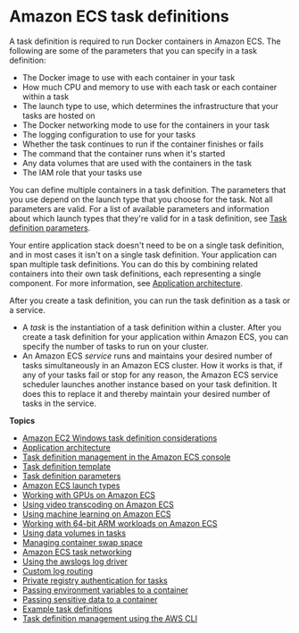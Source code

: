 # Amazon ECS task definitions<a name="task_definitions"></a>

A task definition is required to run Docker containers in Amazon ECS\. The following are some of the parameters that you can specify in a task definition:
+ The Docker image to use with each container in your task
+ How much CPU and memory to use with each task or each container within a task
+ The launch type to use, which determines the infrastructure that your tasks are hosted on
+ The Docker networking mode to use for the containers in your task
+ The logging configuration to use for your tasks
+ Whether the task continues to run if the container finishes or fails
+ The command that the container runs when it's started
+ Any data volumes that are used with the containers in the task
+ The IAM role that your tasks use

You can define multiple containers in a task definition\. The parameters that you use depend on the launch type that you choose for the task\. Not all parameters are valid\. For a list of available parameters and information about which launch types that they're valid for in a task definition, see [Task definition parameters](task_definition_parameters.md)\.

Your entire application stack doesn't need to be on a single task definition, and in most cases it isn't on a single task definition\. Your application can span multiple task definitions\. You can do this by combining related containers into their own task definitions, each representing a single component\. For more information, see [Application architecture](application_architecture.md)\.

After you create a task definition, you can run the task definition as a task or a service\.
+ A *task* is the instantiation of a task definition within a cluster\. After you create a task definition for your application within Amazon ECS, you can specify the number of tasks to run on your cluster\. 
+ An Amazon ECS *service* runs and maintains your desired number of tasks simultaneously in an Amazon ECS cluster\. How it works is that, if any of your tasks fail or stop for any reason, the Amazon ECS service scheduler launches another instance based on your task definition\. It does this to replace it and thereby maintain your desired number of tasks in the service\.

**Topics**
+ [Amazon EC2 Windows task definition considerations](windows_task_definitions.md)
+ [Application architecture](application_architecture.md)
+ [Task definition management in the Amazon ECS console](available-task-definition-actions.md)
+ [Task definition template](task-definition-template.md)
+ [Task definition parameters](task_definition_parameters.md)
+ [Amazon ECS launch types](launch_types.md)
+ [Working with GPUs on Amazon ECS](ecs-gpu.md)
+ [Using video transcoding on Amazon ECS](ecs-vt1.md)
+ [Using machine learning on Amazon ECS](ecs-machine-learning.md)
+ [Working with 64\-bit ARM workloads on Amazon ECS](ecs-arm64.md)
+ [Using data volumes in tasks](using_data_volumes.md)
+ [Managing container swap space](container-swap.md)
+ [Amazon ECS task networking](task-networking.md)
+ [Using the awslogs log driver](using_awslogs.md)
+ [Custom log routing](using_firelens.md)
+ [Private registry authentication for tasks](private-auth.md)
+ [Passing environment variables to a container](taskdef-envfiles.md)
+ [Passing sensitive data to a container](specifying-sensitive-data.md)
+ [Example task definitions](example_task_definitions.md)
+ [Task definition management using the AWS CLI](task-def-management-cli.md)